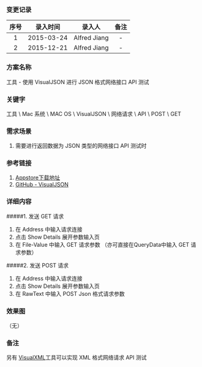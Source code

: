 ### 变更记录

| 序号 | 录入时间 | 录入人 | 备注 |
|:--------:|:--------:|:--------:|:--------:|
| 1 | 2015-03-24 | Alfred Jiang | - |
| 2 | 2015-12-21 | Alfred Jiang | - |

### 方案名称

工具 - 使用 VisualJSON 进行 JSON 格式网络接口 API 测试

### 关键字

工具 \ Mac 系统 \ MAC OS \ VisualJSON \ 网络请求 \ API \ POST \ GET

### 需求场景

1. 需要进行返回数据为 JSON 类型的网络接口 API 测试时

### 参考链接

1. [Appstore下载地址](https://itunes.apple.com/us/app/visual-json/id488709442?mt=12)
2. [GitHub - VisualJSON](https://github.com/youknowone/VisualJSON)

### 详细内容

#####1. 发送 GET 请求
1. 在 Address 中输入请求连接
2. 点击 Show Details 展开参数输入页
3. 在 File-Value 中输入 GET 请求参数 （亦可直接在QueryData中输入 GET 请求参数）

#####2. 发送 POST 请求
1. 在 Address 中输入请求连接
2. 点击 Show Details 展开参数输入页
3. 在 RawText 中输入 POST Json 格式请求参数

### 效果图
（无）

### 备注
另有 [VisualXML](https://itunes.apple.com/us/app/visual-xml/id617516344?mt=12)工具可以实现 XML 格式网络请求 API 测试

